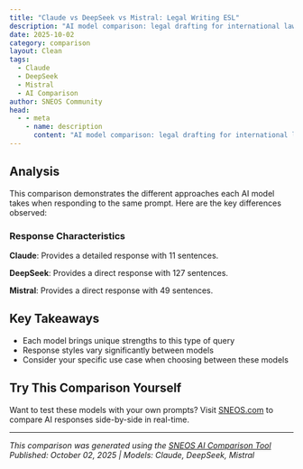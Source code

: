 ```yaml
---
title: "Claude vs DeepSeek vs Mistral: Legal Writing ESL"
description: "AI model comparison: legal drafting for international lawyers..."
date: 2025-10-02
category: comparison
layout: Clean
tags:
  - Claude
  - DeepSeek
  - Mistral
  - AI Comparison
author: SNEOS Community
head:
  - - meta
    - name: description
      content: "AI model comparison: legal drafting for international lawyers..."
---
```


<ChatComparison
  title="Claude vs DeepSeek vs Mistral: Legal Writing ESL"
  prompt="legal drafting for international lawyers"
  :responses='{
    "Claude": "# Legal Drafting for International Lawyers\n\n## Core Principles\n\n### 1. **Clarity and Precision**\n- Use plain language where possible\n- Define technical terms and acronyms\n- Avoid ambiguous pronouns and references\n- Structure sentences logically (subject-verb-object)\n\n### 2. **Cultural and Linguistic Sensitivity**\n- Consider how terms translate across languages\n- Avoid idioms, colloquialisms, and cultural references\n- Use universal concepts and internationally recognized terminology\n- Be mindful of different legal traditions (common law vs. civil law)\n\n## Key Drafting Techniques\n\n### **Definitions and Terminology**\n\u0060\u0060\u0060\n\u0022Force Majeure\u0022 means any event or circumstance beyond the reasonable \ncontrol of a Party, including but not limited to acts of God, war, \nterrorism, epidemic, governmental action, or natural disasters.\n\u0060\u0060\u0060\n\n### **Governing Law and Jurisdiction Clauses**\n\u0060\u0060\u0060\nThis Agreement shall be governed by and construed in accordance with \nthe laws of [Jurisdiction], excluding its conflict of law principles. \nAny disputes shall be resolved through arbitration under the ICC Rules \nin [City, Country].\n\u0060\u0060\u0060\n\n### **International Contract Essentials**\n- **Currency and exchange rate provisions**\n- **Force majeure clauses**\n- **Compliance with international sanctions**\n- **Anti-corruption provisions**\n- **Data protection and privacy compliance**\n\n## Document Types and Considerations\n\n### **Commercial Agreements**\n- International sales contracts (CISG considerations)\n- Distribution and agency agreements\n- Joint venture agreements\n- Licensing agreements\n- Service agreements\n\n### **Corporate Transactions**\n- Cross-border M\u0026A documentation\n- International financing agreements\n- Shareholder agreements with foreign parties\n- Corporate governance documents\n\n### **Regulatory and Compliance**\n- Multi-jurisdictional compliance policies\n- International data transfer agreements\n- Export control compliance documents\n- Anti-bribery and corruption policies\n\n## Common Challenges and Solutions\n\n### **Jurisdictional Issues**\n- **Challenge**: Different legal systems and interpretations\n- **Solution**: Include detailed definitions and specify governing law explicitly\n\n### **Language Barriers**\n- **Challenge**: Mistranslation and misinterpretation\n- **Solution**: Use simple sentence structures; provide glossaries\n\n### **Cultural Differences**\n- **Challenge**: Different business practices and expectations\n- **Solution**: Include detailed performance standards and procedures\n\n### **Enforcement Challenges**\n- **Challenge**: Difficulty enforcing agreements across borders\n- **Solution**: Choose arbitration over litigation; select neutral venues\n\n## Best Practices Checklist\n\n### **Pre-Drafting**\n- [ ] Research applicable laws in all relevant jurisdictions\n- [ ] Understand cultural business norms\n- [ ] Identify potential conflict of laws issues\n- [ ] Consider tax implications\n\n### **During Drafting**\n- [ ] Use consistent terminology throughout\n- [ ] Include comprehensive definitions section\n- [ ] Address currency and payment mechanisms\n- [ ] Include appropriate compliance clauses\n- [ ] Consider dispute resolution mechanisms\n\n### **Post-Drafting**\n- [ ] Review for cultural sensitivity\n- [ ] Ensure enforceability in key jurisdictions\n- [ ] Consider translation requirements\n- [ ] Plan for future amendments and updates\n\n## Sample Clause Library\n\n### **Compliance Clause**\n\u0060\u0060\u0060\nEach Party represents and warrants that it will comply with all \napplicable laws, regulations, and international sanctions, including \nbut not limited to anti-corruption laws such as the US Foreign \nCorrupt Practices Act and the UK Bribery Act.\n\u0060\u0060\u0060\n\n### **Data Protection Clause**\n\u0060\u0060\u0060\nThe Parties acknowledge that personal data may be transferred across \ninternational borders and agree to comply with all applicable data \nprotection laws, including implementing appropriate safeguards for \ninternational data transfers.\n\u0060\u0060\u0060\n\n### **Amendment Clause**\n\u0060\u0060\u0060\nThis Agreement may only be amended by written agreement signed by \nauthorized representatives of both Parties. Any amendment must comply \nwith the laws of the governing jurisdiction and any applicable \ninternational regulations.\n\u0060\u0060\u0060\n\n## Technology and Tools\n\n### **Useful Resources**\n- Translation software with legal dictionaries\n- Multi-jurisdictional legal databases\n- International arbitration institution websites\n- Government trade and compliance websites\n\n### **Document Management**\n- Version control for multi-language documents\n- Secure document sharing platforms\n- Electronic signature solutions with international validity\n\nWould you like me to elaborate on any particular aspect of international legal drafting or provide specific examples for certain types of documents?",
    "DeepSeek": "Of course. Legal drafting for international lawyers is a distinct and sophisticated skill. It moves beyond the domestic, formulaic approach to a more strategic, clear, and flexible one, designed to bridge different legal systems, languages, and business cultures.\n\nHere is a comprehensive guide to the principles, challenges, and best practices of legal drafting for the international context.\n\n---\n\n### **I. Core Philosophy: The \u0022International Style\u0022 of Drafting**\n\nThe goal is not to impress with complex legalese, but to communicate with precision and clarity across boundaries. Think of yourself as a **bridge builder**, not a gatekeeper of obscure knowledge.\n\nKey tenets of this style include:\n\n1.  **Clarity Over Tradition:** Avoid Latin phrases, archaic terms (\u0022herein,\u0022 \u0022forthwith\u0022), and common law-specific jargon that may be meaningless or misleading to a civil law lawyer.\n2.  **Precision Through Simplicity:** Use plain English with a consistent, defined vocabulary. A shorter, clearer sentence is almost always better than a long, convoluted one.\n3.  **Foresight and Flexibility:** Anticipate disputes and different legal interpretations. Draft provisions that are robust enough to be interpreted similarly by courts in different jurisdictions.\n4.  **System Neutrality:** Where possible, avoid concepts that are unique to one legal system (e.g., common law \u0022trusts\u0022 or specific types of civil law securities) unless absolutely necessary and fully explained.\n\n---\n\n### **II. Key Challenges in International Drafting**\n\n| Challenge | Description | Drafting Solution |\n| :--- | :--- | :--- |\n| **Differing Legal Systems** | Common Law vs. Civil Law differences in concepts like \u0022best efforts,\u0022 \u0022material adverse change,\u0022 representations \u0026 warranties, and good faith. | **Define key terms explicitly.** Instead of just \u0022best efforts,\u0022 consider \u0022best efforts, which for the purposes of this Agreement shall mean...\u0022 or use a calibrated standard like \u0022commercially reasonable efforts.\u0022 |\n| **Language \u0026 Interpretation** | The contract may be in English, but the parties speak different languages. Which version prevails? How are ambiguous terms interpreted? | **Include a Language Clause.** Specify the governing language of the contract. State that in the event of a discrepancy, the governing language version shall prevail. |\n| **Enforcement \u0026 Dispute Resolution** | Where can you sue? Which court has jurisdiction? How will a judgment be enforced in another country? | **Carefully drafted Dispute Resolution clause.** Specify the method (arbitration vs. litigation), the seat/venue, the governing rules (e.g., UNCITRAL, ICC), and the governing law. Arbitration is often preferred for cross-border enforceability under the New York Convention. |\n| **Governing Law** | The law of which country will govern the contract? This can drastically alter the outcome of a dispute. | **An explicit Governing Law Clause.** Do not leave this to chance. Choose a neutral, well-developed legal system (e.g., English law, New York law, Swiss law) familiar with international commerce. |\n| **Cultural \u0026 Business Practices** | Concepts of relationship, time, negotiation, and what is \u0022binding\u0022 can vary. A \u0022Letter of Intent\u0022 may be viewed as non-binding in one culture and binding in another. | **Explicitly state the nature of the document.** Use clear headings like \u0022Non-Binding Memorandum of Understanding\u0022 or \u0022Preliminary Agreement Subject to Contract.\u0022 Be explicit about intentions. |\n\n---\n\n### **III. Essential Clauses in an International Agreement**\n\nThese clauses require extra attention in an international context.\n\n1.  **Preamble / Recitals (\u0022Whereas...\u0022)**\n    *   **Purpose:** Sets the context, the parties\u0027 intentions, and the background. This is crucial for interpreting the contract\u0027s purpose, especially in civil law jurisdictions.\n    *   **Drafting Tip:** Be concise but accurate. The recitals can be used to interpret the operative parts of the agreement.\n\n2.  **Definitions**\n    *   **Purpose:** Creates a self-contained dictionary to ensure consistency and avoid ambiguity.\n    *   **Drafting Tip:** Capitalize all defined terms (e.g., \u0022Affiliate,\u0022 \u0022Confidential Information\u0022). Be expansive and precise. If you use \u0022including,\u0022 consider adding \u0022including, but not limited to.\u0022\n\n3.  **Governing Law (Choice of Law)**\n    *   **Sample Clause:** *\u0022This Agreement and any non-contractual obligations arising out of or in connection with it shall be governed by and construed in accordance with the laws of England and Wales.\u0022*\n    *   **Note:** The phrase \u0022non-contractual obligations\u0022 (e.g., tort claims) is critical and reflects modern English law principles.\n\n4.  **Dispute Resolution**\n    *   **Arbitration is common:**\n        *   **Sample Clause (ICC Arbitration):** *\u0022All disputes arising out of or in connection with this Agreement shall be finally settled under the Rules of Arbitration of the International Chamber of Commerce by one or more arbitrators appointed in accordance with the said Rules. The seat of arbitration shall be [London, UK]. The language of the arbitration shall be English.\u0022*\n    *   **Key choices:** Institution (ICC, LCIA, SIAC, etc.), Seat (legal place of arbitration), Number of Arbitrators, Language.\n\n5.  **Jurisdiction**\n    *   If using courts instead of arbitration, be specific.\n    *   **Sample Clause (Exclusive Jurisdiction):** *\u0022The parties irrevocably agree that the courts of [Zurich, Switzerland] shall have exclusive jurisdiction to settle any dispute arising out of or in connection with this Agreement.\u0022*\n\n6.  **Force Majeure**\n    *   **Purpose:** Excuses performance due to unforeseen events beyond a party\u0027s control.\n    *   **Drafting Tip:** Do not rely solely on a standard domestic clause. Define events carefully, considering international supply chains, political unrest, and pandemics. Reference internationally recognized standards like the UNIDROIT Principles.\n\n7.  **Notices**\n    *   **Purpose:** Specifies how formal communications are delivered.\n    *   **Drafting Tip:** Include modern methods like email, but specify deemed receipt times (e.g., \u0022on the next business day if sent after 5 pm at the recipient\u0027s location\u0022). Provide addresses for all parties.\n\n8.  **Entire Agreement (Merger Clause)**\n    *   **Purpose:** States that the written contract is the complete and final expression of the agreement, superseding all prior discussions.\n    *   **Drafting Tip:** This is crucial to prevent a party from relying on pre-contractual statements (which may be treated as binding in some jurisdictions).\n\n---\n\n### **IV. Practical Drafting Tips \u0026 Techniques**\n\n*   **Use the Positive and the Active Voice:**\n    *   **Instead of:** \u0022No payment shall be made by the Buyer unless the Goods have been delivered.\u0022 (Passive, negative)\n    *   **Write:** \u0022The Buyer must pay within 30 days of the Delivery Date.\u0022 (Active, positive)\n\n*   **Structure for Readability:**\n    *   Use numbered sections and sub-sections.\n    *   Use bullet points and lists for obligations, conditions, and representations.\n    *   Keep sentences and paragraphs short.\n\n*   **Avoid Ambiguity:**\n    *   **\u0022And/Or\u0022:** Avoid this. It\u0027s ambiguous. Use \u0022A or B or both\u0022 if that is the intended meaning.\n    *   **\u0022Reasonable\u0022:** Define what is reasonable in the context or provide an objective standard.\n    *   **\u0022Time is of the essence\u0022:** If you mean it, state it explicitly for the specific obligations where it applies.\n\n*   **Be Consistent:**\n    *   Use the same word for the same concept every time. Don\u0027t switch between \u0022Vendor,\u0022 \u0022Supplier,\u0022 and \u0022Seller\u0022 for the same party.\n\n*   **Consider the \u0022Counterparty Test\u0022:** Read the draft from the perspective of the other party\u0027s lawyer, who may be trained in a different legal system. Is it clear to them?\n\n---\n\n### **V. Useful Resources for International Drafters**\n\n*   **Principles of International Commercial Contracts (PICC)** by UNIDROIT: A restatement of international contract law principles that can be used to interpret or supplement domestic law.\n*   **Convention on the International Sale of Goods (CISG):** The default law for international sales of goods between businesses in contracting states. You can opt-out if you wish.\n*   **Model Clauses from Reputable Institutions:** The ICC, LCIA, and other arbitral institutions provide model arbitration clauses.\n*   **Style Guides:** *A Manual of Style for Contract Drafting* by Kenneth A. Adams (focuses on U.S. law but its principles of clarity are universally valuable).\n*   **International Plain Language Movements:** Groups like Clarity (clarity-international.org) advocate for clear legal writing worldwide.\n\n### **Conclusion**\n\nFor the international lawyer, drafting is a strategic exercise in risk management and communication. By embracing clarity, anticipating cross-border complexities, and using precise, system-neutral language, you create documents that are not only legally sound but also effective tools for facilitating successful international business relationships.",
    "Mistral": "Legal drafting for international lawyers involves creating documents that are clear, precise, and effective across different legal systems and cultures. Here are some key aspects to consider:\n\n### 1. **Understanding the Legal Context**\n   - **Jurisdictional Differences:** Be aware of the legal systems involved (e.g., common law vs. civil law).\n   - **International Law:** Familiarize yourself with relevant international treaties, conventions, and customary law.\n   - **Local Laws:** Understand the local laws and regulations of the countries involved.\n\n### 2. **Clear and Precise Language**\n   - **Plain Language:** Use simple, straightforward language to avoid ambiguity.\n   - **Definitions:** Clearly define key terms to ensure consistency and clarity.\n   - **Avoid Jargon:** Minimize the use of legal jargon that may not be universally understood.\n\n### 3. **Structural Clarity**\n   - **Organization:** Use a logical structure with clear headings and subheadings.\n   - **Numbering:** Use a consistent numbering system for clauses and sections.\n   - **Cross-Referencing:** Ensure that cross-references are accurate and easy to follow.\n\n### 4. **Cultural Sensitivity**\n   - **Language and Tone:** Be mindful of cultural differences in language and tone.\n   - **Local Customs:** Consider local customs and practices that may affect the interpretation of the document.\n\n### 5. **Legal Translation**\n   - **Professional Translators:** Use professional legal translators to ensure accuracy.\n   - **Bilingual Documents:** If necessary, provide bilingual versions of the document.\n   - **Consistency:** Ensure consistency in terminology and style across different language versions.\n\n### 6. **Compliance and Enforceability**\n   - **Legal Validity:** Ensure the document is legally valid and enforceable in all relevant jurisdictions.\n   - **Dispute Resolution:** Include clear provisions for dispute resolution, such as arbitration or mediation.\n\n### 7. **Review and Feedback**\n   - **Peer Review:** Have the document reviewed by colleagues or experts in the relevant jurisdictions.\n   - **Client Feedback:** Seek feedback from clients to ensure the document meets their needs and expectations.\n\n### 8. **Technical Considerations**\n   - **Formatting:** Use standard formatting that is universally recognized.\n   - **Electronic Signatures:** Ensure that electronic signatures are legally binding in all relevant jurisdictions.\n   - **Document Management:** Use document management systems to track versions and changes.\n\n### Sample Drafting Checklist\n\n1. **Introduction**\n   - Title\n   - Parties Involved\n   - Date and Place of Execution\n\n2. **Definitions**\n   - Clear and concise definitions of key terms\n\n3. **Main Body**\n   - Clauses and Sections\n   - Clear Headings and Subheadings\n   - Cross-References\n\n4. **Dispute Resolution**\n   - Arbitration/Mediation Clauses\n   - Governing Law\n\n5. **Signatures**\n   - Signature Blocks\n   - Witnesses (if required)\n\n6. **Annexes and Appendices**\n   - Additional Documents\n   - Supporting Information\n\n### Example Clause\n\n**Dispute Resolution**\n\n1. **Governing Law:** This Agreement shall be governed by and construed in accordance with the laws of [Jurisdiction].\n\n2. **Arbitration:** Any dispute arising out of or in connection with this Agreement shall be finally settled by arbitration in accordance with the Rules of Arbitration of the International Chamber of Commerce. The seat of arbitration shall be [City, Country]. The language of the arbitration shall be [Language].\n\n3. **Mediation:** Before resorting to arbitration, the parties agree to attempt to resolve any dispute through mediation in accordance with the [Mediation Rules] of [Mediation Institution].\n\n### Conclusion\n\nLegal drafting for international lawyers requires a nuanced understanding of multiple legal systems, cultural sensitivities, and the ability to communicate clearly and effectively. By following these guidelines, international lawyers can create documents that are legally sound and culturally appropriate."
  }'
  published-date="00:47"
/>

## Analysis

This comparison demonstrates the different approaches each AI model takes when responding to the same prompt. Here are the key differences observed:

### Response Characteristics

**Claude**: Provides a detailed response with 11 sentences. 

**DeepSeek**: Provides a direct response with 127 sentences. 

**Mistral**: Provides a direct response with 49 sentences. 

## Key Takeaways

- Each model brings unique strengths to this type of query
- Response styles vary significantly between models
- Consider your specific use case when choosing between these models

## Try This Comparison Yourself

Want to test these models with your own prompts? Visit [SNEOS.com](https://sneos.com) to compare AI responses side-by-side in real-time.

---

*This comparison was generated using the [SNEOS AI Comparison Tool](https://sneos.com)*
*Published: October 02, 2025 | Models: Claude, DeepSeek, Mistral*
